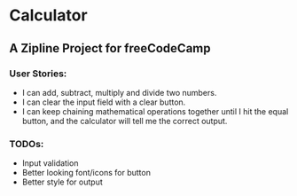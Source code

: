 # Calculator

## A Zipline Project for freeCodeCamp

### User Stories:
- I can add, subtract, multiply and divide two numbers.
- I can clear the input field with a clear button.
- I can keep chaining mathematical operations together until I hit the equal button, and the calculator will tell me the correct output.

### TODOs:
- Input validation
- Better looking font/icons for button
- Better style for output
